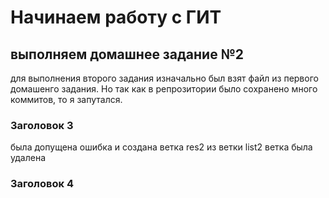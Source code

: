 # Начинаем работу с ГИТ
## выполняем домашнее задание №2

для выполнения второго задания изначально был взят файл из первого домашенго задания.
Но так как в репрозитории было сохранено много коммитов, то я запутался.

### Заголовок 3

была допущена ошибка и создана ветка res2 из ветки list2
ветка была удалена
 
### Заголовок 4

